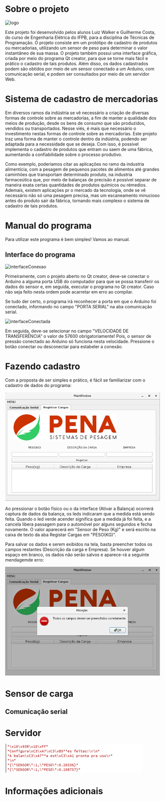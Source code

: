 # Sobre o projeto

![logo](https://github.com/LuizWalker/Pena-Sistema-de-Pesagens/blob/master/imagens%20projeto/Pena%20balan%C3%A7a.png)

Este projeto foi desenvolvido pelos alunos Luiz Walker e Guilherme Costa, do curso de Engenharia Elétrica do IFPB, para a disciplina de Técnicas de Programação. O projeto consiste em um protótipo de cadastro de produtos ou mercadorias, utilizando um sensor de peso para determinar o valor instantâneo de sua massa. O projeto também possui uma interface gráfica, criada por meio do programa Qt creator, para que se torne mais fácil e prático o cadastro de tais produtos. Além disso, os dados cadastrados podem são obtidos por meio de um sensor conectado a um Arduino, com comunicação serial, e podem ser consultados por meio de um servidor Web.

# Sistema de cadastro de mercadorias

Em diversos ramos da indústria se vê necessário a criação de diversas formas de controle sobre as mercadorias, a fim de manter a qualidade dos meios de produção, desde os bens de consumo que são produzidos, vendidos ou transportados. Nesse viés, é mais que necessário o investimento nestas formas de controle sobre as mercadorias. Este projeto traz uma forma de manter o controle dentro da indústria, podendo ser adaptada para a necessidade que se deseja. Com isso, é possível implementa o cadastro de produtos que entram ou saem de uma fábrica, aumentando a confiabilidade sobre o processo produtivo.

Como exemplo, poderíamos citar as aplicações no ramo da industria alimentícia, com a pesagem de pequenos pacotes de alimentos até grandes caminhões que transportam determinado produto, na industria farmaceútica que, por meio de balanças de precisão é possível separar de maneira exata certas quantidades de produtos químicos ou rémedios. Ademais, existem aplicações pr o mercado da tecnologia, onde se vê necessário não só uma pesagem precisa, mas um escaneamento minucioso antes do produto sair da fábrica, tornando mais complexo o sistema de cadastro de tais produtos.

# Manual do programa

Para utilizar este programa é bem simples! Vamos ao manual.

## Interface do programa

![interfaceConexao](https://github.com/LuizWalker/Pena-Sistema-de-Pesagens/blob/master/imagens%20projeto/Interface%20conex%C3%A3o.png)

Primeiramente, com o projeto aberto no Qt creator, deve-se conectar o Arduino a alguma porta USB do computador para que se possa transferir os dados do sensor e, em seguida, executar o programa no Qt creator. Caso não seja feito nesta ordem pode acarretar em erro ao compilar.

Se tudo der certo, o programa irá reconhecer a porta em que o Arduino foi conectado, informando no campo "PORTA SERIAL" na aba comunicação serial.

![interfaceConectada](https://github.com/LuizWalker/Pena-Sistema-de-Pesagens/blob/master/imagens%20projeto/Interface%20conex%C3%A3o%20conectada.png)

Em seguida, deve-se selecionar no campo "VELOCIDADE DE TRANSFERÊNCIA" o valor de 57600 obrigatoriamente! Pois, o sensor de pressão conectado ao Arduino só funciona nesta velocidade. Pressione o botão conectar ou desconectar para estabeler a conexão.

# Fazendo cadastro

Com a proposta de ser simples e prático, é fácil se familiarizar com o cadastro de dados do programa:

![interface](https://github.com/LuizWalker/Pena-Sistema-de-Pesagens/blob/master/imagens%20projeto/Interface.png)

Ao pressionar o botão físico ou o da interface (Ativar a Balança) ocorrerá captura de dados da balança, os leds indicaram que a medida está sendo feita. Quando o led verde acender significa que a medida já foi feita, e a cancela libera passagem para o automóvel por alguns segundos e fecha novamente. O valor aparecerá em "Sensor de Peso (Kg)" e será escrito na caixa de texto da aba Registar Cargas em "PESO(KG)".

Para salvar os dados e serem exibidos na tela, basta preencher todos os campos restantes (Descrição da carga e Empresa). Se houver algum espaço em branco, os dados não serão salvos e aparece-rá a seguinte mendagemde erro:

![erro](https://github.com/LuizWalker/Pena-Sistema-de-Pesagens/blob/master/imagens%20projeto/mensagem%20de%20erro.png)

# Sensor de carga



## Comunicação serial


# Servidor

![json](https://github.com/LuizWalker/Pena-Sistema-de-Pesagens/blob/master/imagens%20projeto/Json's%20do%20QT.png)

# Informações adicionais


